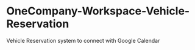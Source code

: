 # OneCompany-Workspace-Vehicle-Reservation
Vehicle Reservation system to connect with Google Calendar 
